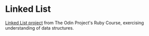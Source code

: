 # Linked List

[Linked List project](https://www.theodinproject.com/lessons/ruby-linked-lists) from The Odin Project's Ruby Course, exercising understanding of data structures.